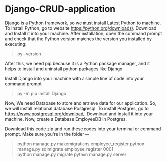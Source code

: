 # Django-CRUD-application

Django is a Python framework, so we must install Latest Python to machine.
To Install Python, go to website https://python.org/downloads/. Download and Install it into your machine.
After installation, open the command prompt and check that the Python version matches the version you installed by executing:
> py –version

After this, we need pip because it is a Python package manager, and it helps to install and uninstall python packages like Django.

Install Django into your machine with a simple line of code into your command prompt
> py -m pip install Django

Now, We need Database to store and retrieve data for our application. So, we will install relational database Postgresql.
To install Postgres, go to https://www.postgresql.org/download/. Download and Install it into your machine.
Now, create a Database EmployeeDB  in Postgres.	

Download this code zip and run these codes into your terminal or command prompt. Make sure you're in the folder —
>   python manage.py makemigrations employee_register
>   python manage.py sqlmigrate employee_register 0001	
>   python manage.py migrate
>   python manage.py server

